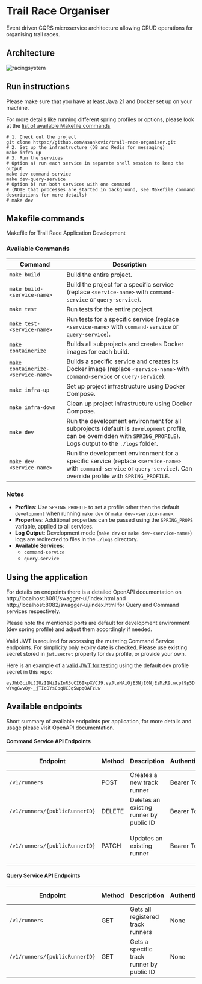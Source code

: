 # Trail Race Organiser
Event driven CQRS microservice architecture allowing CRUD operations for organising trail races.

## Architecture
![racingsystem](https://github.com/user-attachments/assets/7c839ed0-4a5e-4e57-9dc8-d89710d54334)


## Run instructions

Please make sure that you have at least Java 21 and Docker set up on your machine.

For more details like running different spring profiles or options, please look
at the [list of available Makefile commands](#makefile-commands)

```shell
# 1. Check out the project
git clone https://github.com/asankovic/trail-race-organiser.git
# 2. Set up the infrastructure (DB and Redis for messaging)
make infra-up
# 3. Run the services
# Option a) run each service in separate shell session to keep the output
make dev-command-service
make dev-query-service
# Option b) run both services with one command 
# (NOTE that processes are started in background, see Makefile command descriptions for more details)
# make dev
```


## Makefile commands

Makefile for Trail Race Application Development

### Available Commands

| Command                            | Description                                                                                                                                                              |
|------------------------------------|--------------------------------------------------------------------------------------------------------------------------------------------------------------------------|
| `make build`                       | Build the entire project.                                                                                                                                                |
| `make build-<service-name>`        | Build the project for a specific service (replace `<service-name>` with `command-service` or `query-service`).                                                           |
| `make test`                        | Run tests for the entire project.                                                                                                                                        |
| `make test-<service-name>`         | Run tests for a specific service (replace `<service-name>` with `command-service` or `query-service`).                                                                   |
| `make containerize`                | Builds all subprojects and creates Docker images for each build.                                                                                                         |
| `make containerize-<service-name>` | Builds a specific service and creates its Docker image (replace `<service-name>` with `command-service` or `query-service`).                                             |
| `make infra-up`                    | Set up project infrastructure using Docker Compose.                                                                                                                      |
| `make infra-down`                  | Clean up project infrastructure using Docker Compose.                                                                                                                    |
| `make dev`                         | Run the development environment for all subprojects (default is `development` profile, can be overridden with `SPRING_PROFILE`). Logs output to the `./logs` folder.     |
| `make dev-<service-name>`          | Run the development environment for a specific service (replace `<service-name>` with `command-service` or `query-service`). Can override profile with `SPRING_PROFILE`. |

### Notes

- **Profiles**: Use `SPRING_PROFILE` to set a profile other than the default `development` when running `make dev` or
  `make dev-<service-name>`.
- **Properties**: Additional properties can be passed using the `SPRING_PROPS` variable, applied to all services.
- **Log Output**: Development mode (`make dev` or `make dev-<service-name>`) logs are redirected to files in the
  `./logs` directory.
- **Available Services**:
  - `command-service`
  - `query-service`


## Using the application

For details on endpoints there is a detailed OpenAPI documentation on http://localhost:8081/swagger-ui/index.html and
http://localhost:8082/swagger-ui/index.html for Query and Command services respectively.

Please note the mentioned ports are default for development environment (dev spring profile) and adjust them accordingly
if needed.

Valid JWT is required for accessing the mutating Command Service endpoints. For simplicity only expiry date is checked.
Please use existing secret stored in `jwt.secret` property for `dev` profile, or provide your own.

Here is an example of a [valid JWT for
testing](https://jwt.io/#debugger-io?token=eyJhbGciOiJIUzI1NiIsInR5cCI6IkpXVCJ9.eyJleHAiOjE3NjI0NjEzMzR9.wcpt9p5DwYvgGwvOy-_jTIcDYsCpqUCJqSwpq0AFzLw)
using the default dev profile secret in this repo:

`eyJhbGciOiJIUzI1NiIsInR5cCI6IkpXVCJ9.eyJleHAiOjE3NjI0NjEzMzR9.wcpt9p5DwYvgGwvOy-_jTIcDYsCpqUCJqSwpq0AFzLw`

## Available endpoints

Short summary of available endpoints per application, for more details and usage please visit OpenAPI documentation.

#### Command Service API Endpoints

| Endpoint                       | Method | Description                             | Authentication | Required Fields                                                                 |
|--------------------------------|--------|-----------------------------------------|----------------|---------------------------------------------------------------------------------|
| `/v1/runners`                  | POST   | Creates a new track runner              | Bearer Token   | `firstName`, `lastName`, `distance`                                             |
| `/v1/runners/{publicRunnerID}` | DELETE | Deletes an existing runner by public ID | Bearer Token   | `publicRunnerID` (UUID format)                                                  |
| `/v1/runners/{publicRunnerID}` | PATCH  | Updates an existing runner              | Bearer Token   | `publicRunnerID` and optionally `firstName`, `lastName`, `club`, `distanceCode` |

#### Query Service API Endpoints

| Endpoint                       | Method | Description                               | Authentication | Required Fields                |
|--------------------------------|--------|-------------------------------------------|----------------|--------------------------------|
| `/v1/runners`                  | GET    | Gets all registered track runners         | None           | None                           |
| `/v1/runners/{publicRunnerID}` | GET    | Gets a specific track runner by public ID | None           | `publicRunnerID` (UUID format) |
